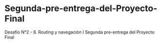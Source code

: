 # Segunda-pre-entrega-del-Proyecto-Final
Desafío N°2 - 8. Routing y navegación I Segunda pre-entrega del Proyecto Final
